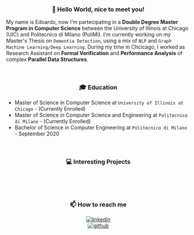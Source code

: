 ### <p align="center" style="font-weight:bold">👋 <b>Hello World, nice to meet you!</b><p>
My name is Edoardo, now I'm partecipating in a **Double Degree Master Program in Computer Science** between the University of Illinois at Chicago (UIC) and Politecnico di Milano (PoliMi). I'm currently working on my Master's Thesis on `Dementia Detection`, using a mix of `NLP` and `Graph Machine Learning/Deep Learning`. During my time in Chcicago, I worked as Research Assistant on **Formal Verification** and **Performance Analysis** of complex **Parallel Data Structures**.
<br /><br /><br />

### <p align="center" style="font-weight:bold">:mortar_board: <b>Education</b><p>
 - Master of Science in Computer Science at `University of Illinois at Chicago` - (Currently Enrolled)
 - Master of Science in Computer Science and Engineering at `Politecnico di Milano` - (Currently Enrolled)
 - Bachelor of Science in Computer Engineering at `Politecnico di Milano` - September 2020
<br /><br /><br />
  
### <p align="center" style="font-weight:bold">:computer: <b>Interesting Projects</b><p>
<br /><br /><br />


### <p align="center" style="font-weight:bold">:mailbox: <b>How to reach me</b><p>  

<div align="center">
  <a href="https://www.linkedin.com/in/edostoppa/">
    <img border="0" src="https://img.shields.io/badge/linkedin-%230077B5.svg?style=for-the-badge&logo=linkedin&logoColor=white" alt="linkedin">
  </a>
<div align="center">
  <a href="mailto:stoppa.edoardo98@gmail,com">
    <img border="0" src="https://img.shields.io/badge/Gmail-D14836?style=for-the-badge&logo=gmail&logoColor=white" alt="github">
  </a>
</div>


  
  
<!--
**EdoStoppa/EdoStoppa** is a ✨ _special_ ✨ repository because its `README.md` (this file) appears on your GitHub profile.

Here are some ideas to get you started:

- 🔭 I’m currently working on ...
- 🌱 I’m currently learning ...
- 👯 I’m looking to collaborate on ...
- 🤔 I’m looking for help with ...
- 💬 Ask me about ...
- 📫 How to reach me: ...
- 😄 Pronouns: ...
- ⚡ Fun fact: ...
-->
